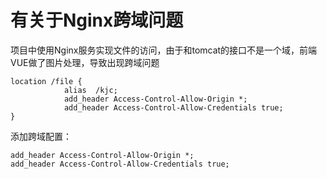 # 有关于Nginx跨域问题


项目中使用Nginx服务实现文件的访问，由于和tomcat的接口不是一个域，前端VUE做了图片处理，导致出现跨域问题

```nginx
location /file {
            alias  /kjc;
            add_header Access-Control-Allow-Origin *;
            add_header Access-Control-Allow-Credentials true;
}
```

添加跨域配置：           

```nginx
add_header Access-Control-Allow-Origin *;
add_header Access-Control-Allow-Credentials true;
```


